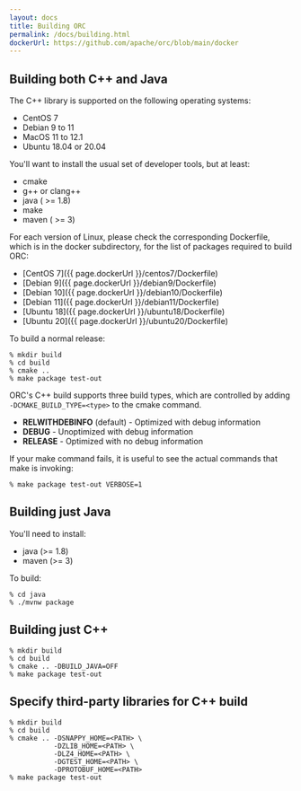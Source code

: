 ```yaml
---
layout: docs
title: Building ORC
permalink: /docs/building.html
dockerUrl: https://github.com/apache/orc/blob/main/docker
---
```


## Building both C++ and Java

The C++ library is supported on the following operating systems:

* CentOS 7
* Debian 9 to 11
* MacOS 11 to 12.1
* Ubuntu 18.04 or 20.04

You'll want to install the usual set of developer tools, but at least:

* cmake
* g++ or clang++
* java ( >= 1.8)
* make
* maven ( >= 3)

For each version of Linux, please check the corresponding Dockerfile, which
is in the docker subdirectory, for the list of packages required to build ORC:

* [CentOS 7]({{ page.dockerUrl }}/centos7/Dockerfile)
* [Debian 9]({{ page.dockerUrl }}/debian9/Dockerfile)
* [Debian 10]({{ page.dockerUrl }}/debian10/Dockerfile)
* [Debian 11]({{ page.dockerUrl }}/debian11/Dockerfile)
* [Ubuntu 18]({{ page.dockerUrl }}/ubuntu18/Dockerfile)
* [Ubuntu 20]({{ page.dockerUrl }}/ubuntu20/Dockerfile)

To build a normal release:

~~~ shell
% mkdir build
% cd build
% cmake ..
% make package test-out
~~~

ORC's C++ build supports three build types, which are controlled by adding
`-DCMAKE_BUILD_TYPE=<type>` to the cmake command.

* **RELWITHDEBINFO** (default) - Optimized with debug information
* **DEBUG** - Unoptimized with debug information
* **RELEASE** - Optimized with no debug information

If your make command fails, it is useful to see the actual commands that make
is invoking:

~~~ shell
% make package test-out VERBOSE=1
~~~

## Building just Java

You'll need to install:

* java (>= 1.8)
* maven (>= 3)

To build:

~~~ shell
% cd java
% ./mvnw package
~~~

## Building just C++

~~~ shell
% mkdir build
% cd build
% cmake .. -DBUILD_JAVA=OFF
% make package test-out
~~~

## Specify third-party libraries for C++ build

~~~ shell
% mkdir build
% cd build
% cmake .. -DSNAPPY_HOME=<PATH> \
           -DZLIB_HOME=<PATH> \
           -DLZ4_HOME=<PATH> \
           -DGTEST_HOME=<PATH> \
           -DPROTOBUF_HOME=<PATH>
% make package test-out
~~~
